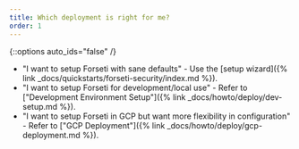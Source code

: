 ```yaml
---
title: Which deployment is right for me?
order: 1
---
```

{::options auto_ids="false" /}

* "I want to setup Forseti with sane defaults" - Use the 
[setup wizard]({% link _docs/quickstarts/forseti-security/index.md %}).
* "I want to setup Forseti for development/local use" - Refer to 
["Development Environment Setup"]({% link _docs/howto/deploy/dev-setup.md %}).
* "I want to setup Forseti in GCP but want more flexibility in configuration" - 
Refer to ["GCP Deployment"]({% link _docs/howto/deploy/gcp-deployment.md %}).
